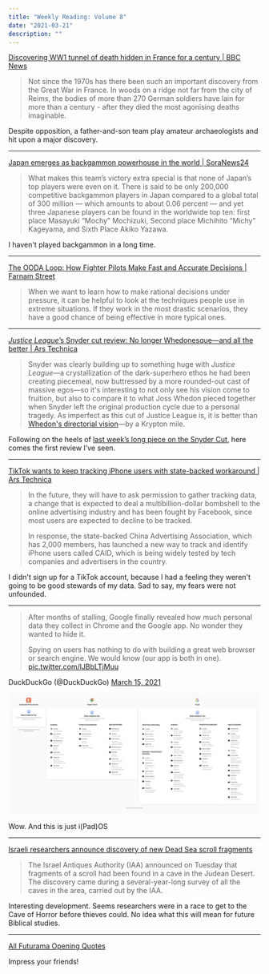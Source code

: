 ```yaml
---
title: "Weekly Reading: Volume 8"
date: "2021-03-21"
description: ""
---
```


[Discovering WW1 tunnel of death hidden in France for a century | BBC News](https://www.bbc.com/news/world-europe-56370510)

> Not since the 1970s has there been such an important discovery from the Great War in France. In woods on a ridge not far from the city of Reims, the bodies of more than 270 German soldiers have lain for more than a century - after they died the most agonising deaths imaginable.

Despite opposition, a father-and-son team play amateur archaeologists and hit upon a major discovery.

- - -

[Japan emerges as backgammon powerhouse in the world | SoraNews24](https://soranews24.com/2021/03/15/japan-emerges-as-a-backgammon-powerhouse-in-the-world/)

> What makes this team’s victory extra special is that none of Japan’s top players were even on it. There is said to be only 200,000 competitive backgammon players in Japan compared to a global total of 300 million — which amounts to about 0.06 percent — and yet three Japanese players can be found in the worldwide top ten: first place Masayuki “Mochy” Mochizuki, Second place Michihito “Michy” Kageyama, and Sixth Place Akiko Yazawa.

I haven't played backgammon in a long time.

- - - 

[The OODA Loop: How Fighter Pilots Make Fast and Accurate Decisions | Farnam Street](https://fs.blog/2021/03/ooda-loop/)

> When we want to learn how to make rational decisions under pressure, it can be helpful to look at the techniques people use in extreme situations. If they work in the most drastic scenarios, they have a good chance of being effective in more typical ones. 

- - -

[*Justice League*’s Snyder cut review: No longer Whedonesque—and all the better | Ars Technica](https://arstechnica.com/gaming/2021/03/justice-leagues-snyder-cut-review-no-longer-whedonesque-and-all-the-better/)

> Snyder was clearly building up to something huge with *Justice League*—a crystallization of the dark-superhero ethos he had been creating piecemeal, now buttressed by a more rounded-out cast of massive egos—so it's interesting to not only see his vision come to fruition, but also to compare it to what Joss Whedon pieced together when Snyder left the original production cycle due to a personal tragedy. As imperfect as this cut of Justice League is, it is better than [Whedon's directorial vision](https://arstechnica.com/gaming/2017/11/justice-league-review-who-will-avenge-these-short-changed-heroes/)—by a Krypton mile.

Following on the heels of [last week’s long piece on the Snyder Cut](volume-7), here comes the first review I’ve seen. 

- - -

[TikTok wants to keep tracking iPhone users with state-backed workaround | Ars Technica](https://arstechnica.com/gadgets/2021/03/chinas-tech-giants-test-way-around-apples-new-privacy-rules)

> In the future, they will have to ask permission to gather tracking data, a change that is expected to deal a multibillion-dollar bombshell to the online advertising industry and has been fought by Facebook, since most users are expected to decline to be tracked.
> 
> In response, the state-backed China Advertising Association, which has 2,000 members, has launched a new way to track and identify iPhone users called CAID, which is being widely tested by tech companies and advertisers in the country.

I didn't sign up for a TikTok account, because I had a feeling they weren't going to be good stewards of my data. Sad to say, my fears were not unfounded. 

- - -

> After months of stalling, Google finally revealed how much personal data they collect in Chrome and the Google app. No wonder they wanted to hide it.
> 
> Spying on users has nothing to do with building a great web browser or search engine. We would know (our app is both in one). [pic.twitter.com/lJBbLTjMuu](https://t.co/lJBbLTjMuu)

 DuckDuckGo (@DuckDuckGo) [March 15, 2021](https://twitter.com/DuckDuckGo/status/1371509053613084679)

![Google vs. DuckDuckGo](privacy.jpg)

Wow. And this is just i(Pad)OS

- - -

[Israeli researchers announce discovery of new Dead Sea scroll fragments](https://www.independent.co.uk/news/world/middle-east/dead-sea-scrolls-new-israel-b1817703.html)

> The Israel Antiques Authority (IAA) announced on Tuesday that fragments of a scroll had been found in a cave in the Judean Desert. The discovery came during a several-year-long survey of all the caves in the area, carried out by the IAA.

Interesting development. Seems researchers were in a race to get to the Cave of Horror before thieves could. No idea what this will mean for future Biblical studies.

- - -

[All Futurama Opening Quotes](https://theabbie.github.io/blog/All-Futurama-Opening-Quotes)

Impress your friends!
